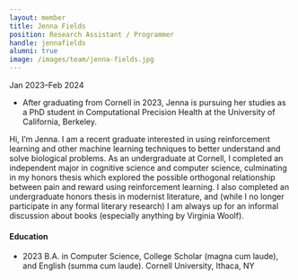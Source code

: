 ```yaml
---
layout: member
title: Jenna Fields
position: Research Assistant / Programmer
handle: jennafields
alumni: true
image: /images/team/jenna-fields.jpg
---
```

Jan 2023–Feb 2024

* After graduating from Cornell in 2023, Jenna is pursuing her studies as a PhD student in Computational Precision Health at the University of California, Berkeley.

Hi, I’m Jenna. I am a recent graduate interested in using reinforcement learning and other machine learning techniques to better understand and solve biological problems. As an undergraduate at Cornell, I completed an independent major in cognitive science and computer science, culminating in my honors thesis which explored the possible orthogonal relationship between pain and reward using reinforcement learning. I also completed an undergraduate honors thesis in modernist literature, and (while I no longer participate in any formal literary research) I am always up for an informal discussion about books (especially anything by Virginia Woolf).

#### Education 
* 2023 B.A. in Computer Science, College Scholar (magna cum laude), and English (summa cum laude). Cornell University, Ithaca, NY
